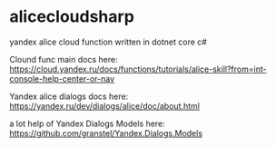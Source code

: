 # alicecloudsharp
yandex alice cloud function written in dotnet core c#

Clound func main docs here:
https://cloud.yandex.ru/docs/functions/tutorials/alice-skill?from=int-console-help-center-or-nav

Yandex alice dialogs docs here:
https://yandex.ru/dev/dialogs/alice/doc/about.html

a lot help of Yandex Dialogs Models here:
https://github.com/granstel/Yandex.Dialogs.Models
